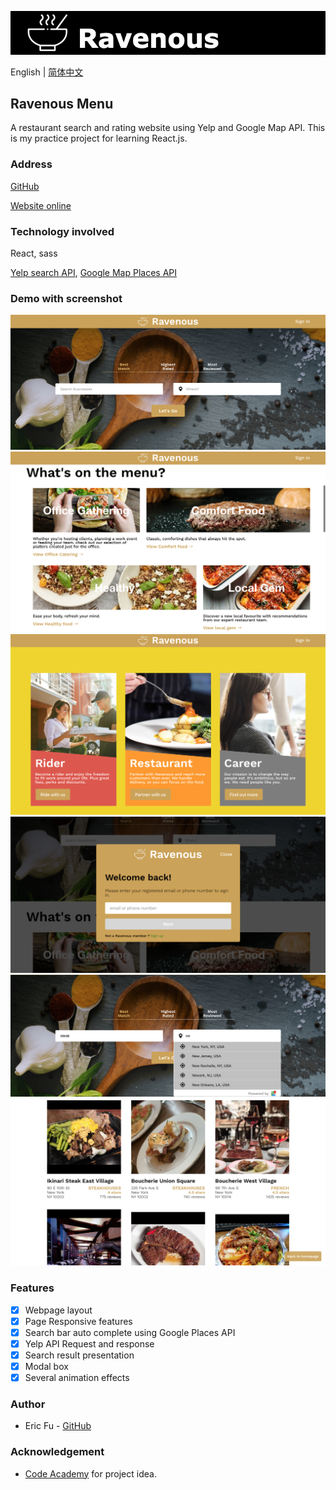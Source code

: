 ![ravenous banner](public/banner.jpg)

English | [简体中文](./README-ch.md)

## Ravenous Menu 
A restaurant search and rating website using Yelp and Google Map API. This is my practice project for learning React.js. 

### Address 
[GitHub](https://github.com/ProgrammableEric/ravenousMenu)

[Website online](https://ravenous-menu.now.sh)

### Technology involved
React, sass

[Yelp search API](https://www.yelp.com/developers), [Google Map Places API](https://developers.google.com/places/web-service/intro)

### Demo with screenshot 
![sc1](public/screen1.png)
![sc2](public/screen2.png)
![sc3](public/screen3.png)
![sc4](public/screen4.png)
![sc5](public/screen5.png)
![sc6](public/screen6.png)

### Features
- [x] Webpage layout
- [x] Page Responsive features
- [x] Search bar auto complete using Google Places API 
- [x] Yelp API Request and response 
- [x] Search result presentation 
- [x] Modal box 
- [x] Several animation effects 

### Author 
- Eric Fu - [GitHub](https://github.com/ProgrammableEric)

### Acknowledgement 
- [Code Academy](https://github.com/ZachCase/ravenous) for project idea.
